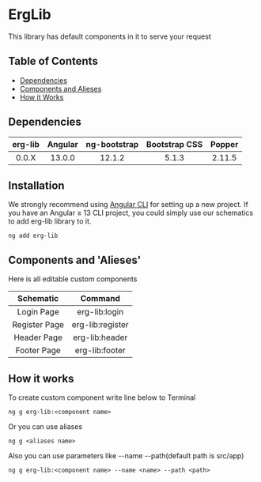 # ErgLib

This library has default components in it to serve your request

## Table of Contents

* [Dependencies](#dependencies)
* [Components and Alieses](#components-and-alieses)
* [How it Works](#how-it-works)

## Dependencies
| erg-lib | Angular | ng-bootstrap | Bootstrap CSS | Popper |
| :-----: | :-----: | :----------: | :-----------: | :----: |
|  0.0.X  | 13.0.0  |    12.1.2    |     5.1.3     | 2.11.5 |

## Installation
We strongly recommend using [Angular CLI](https://angular.io/cli) for setting up a new project. If you have an Angular ≥ 13 CLI project, you could simply use our schematics to add erg-lib library to it.

```batch
ng add erg-lib
```

## Components and 'Alieses'
Here is all editable custom components

|   Schematic   |  Command   |
| :-----------: | :------: |
|  Login Page   |  erg-lib:login   |
| Register Page | erg-lib:register |
|  Header Page  |  erg-lib:header  |
|  Footer Page  |  erg-lib:footer  |


## How it works
To create custom component write line below to Terminal

`ng g erg-lib:<component name>`

Or you can use aliases

`ng g <aliases name>`

Also you can use parameters like --name --path(default path is src/app)

`ng g erg-lib:<component name> --name <name> --path <path>`
